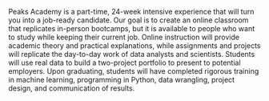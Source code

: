 Peaks Academy is a part-time, 24-week intensive experience that will turn you into a job-ready candidate. Our goal is to create an online classroom that replicates in-person bootcamps, but it is available to people who want to study while keeping their current job. Online instruction will provide academic theory and practical explanations, while assignments and projects will replicate the day-to-day work of data analysts and scientists. Students will use real data to build a two-project portfolio to present to potential employers. Upon graduating, students will have completed rigorous training in machine learning, programming in Python, data wrangling, project design, and communication of results.
